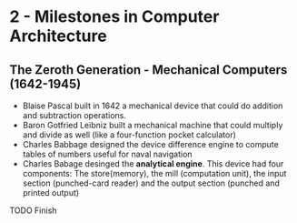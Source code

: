 # 2 - Milestones in Computer Architecture

## The Zeroth Generation - Mechanical Computers (1642-1945)

- Blaise Pascal built in 1642 a mechanical device that could do addition and subtraction operations.
- Baron Gotfried Leibniz built a mechanical machine that could multiply and divide as well (like a four-function pocket calculator)
- Charles Babbage designed the device difference engine to compute tables of numbers useful for naval navigation
- Charles Babage desinged the **analytical engine**. This device had four components: The store(memory), the mill (computation unit), the input section (punched-card reader) and the output section (punched and printed output)

TODO Finish 